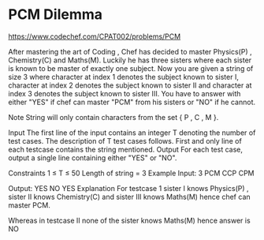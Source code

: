 # PCM Dilemma


https://www.codechef.com/CPAT002/problems/PCM


After mastering the art of Coding , Chef has decided to master Physics(P) , Chemistry(C) and Maths(M). Luckily he has three sisters where each sister is known to be master of exactly one subject. 
Now you are given a string of size 3 where character at index 1 denotes the subject known to sister I, character at index 2 denotes the subject known to sister II and character at index 3 denotes the subject known to sister III. You have to answer with either "YES" if chef can master "PCM" from his sisters or "NO" if he cannot.

Note
String will only contain characters from the set { P , C , M }.

Input
The first line of the input contains an integer T denoting the number of test cases. The description of T test cases follows.
First and only line of each testcase contains the string mentioned.
Output
For each test case, output a single line containing either "YES" or "NO". 

Constraints
1 ≤ T ≤ 50
Length of string  = 3
Example
Input:
3
PCM
CCP
CPM

Output:
YES
NO
YES
Explanation 
For testcase 1 sister  I knows Physics(P) , sister II knows Chemistry(C) and sister III knows Maths(M) hence chef can master PCM.

Whereas in testcase II none of the sister knows Maths(M) hence answer is NO 
